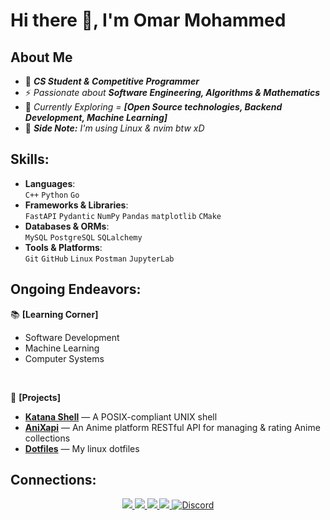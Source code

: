 # Hi there 👋, I'm Omar Mohammed


## About Me

- 🎯 ***CS Student & Competitive Programmer***
- ⚡ *Passionate about **Software Engineering, Algorithms & Mathematics***
- 🌟 *Currently Exploring = **[Open Source technologies, Backend Development, Machine Learning]***
- 🐧 ***Side Note:** I'm using Linux & nvim btw xD*



## Skills:

- **Languages**:  
  `C++` `Python` `Go`
- **Frameworks & Libraries**:  
  `FastAPI` `Pydantic` `NumPy` `Pandas` `matplotlib` `CMake`
- **Databases & ORMs**:  
  `MySQL` `PostgreSQL` `SQLalchemy`
- **Tools & Platforms**:  
  `Git` `GitHub` `Linux` `Postman` `JupyterLab`



## Ongoing Endeavors:

📚 **[Learning Corner]**
- Software Development
- Machine Learning
- Computer Systems

<br>

🦾 **[Projects]**
- [**Katana Shell**](https://github.com/OmarSenpai/Katana_Shell) — A POSIX-compliant UNIX shell
- [**AniXapi**](https://github.com/OmarSenpai/AniXapi) — An Anime platform RESTful API for managing & rating Anime collections
- [**Dotfiles**](https://github.com/OmarSenpai/Dotfiles) — My linux dotfiles


## Connections:
	
<p align="center">
	<a href="https://x.com/OmarSenpai_20" > <img src="https://img.shields.io/badge/X-%23000000.svg?style=for-the-badge&logo=X&logoColor=white" > </a>
	<a href="mailto:Omar80747326@gmail.com" > <img src="https://img.shields.io/badge/Gmail-19b07e?style=for-the-badge&logo=gmail&logoColor=white" > </a>
	<a href="https://codeforces.com/profile/Omar_Senpai" > <img src="https://img.shields.io/badge/Codeforces-%231F8ACB.svg?style=for-the-badge&logo=codeforces&logoColor=white" > </a>
	<a href="https://leetcode.com/u/Omar_Senpai" > <img src="https://img.shields.io/badge/LeetCode-313131?style=for-the-badge&logo=LeetCode&logoColor=#d16c06" > </a>
	<a href="http://discordapp.com/users/1080617409221759017" target="_blank">
  <img src="https://img.shields.io/static/v1?style=for-the-badge&message=Discord&color=5865F2&logo=Discord&logoColor=FFFFFF&label=" alt="Discord"/> </a>
</p>

